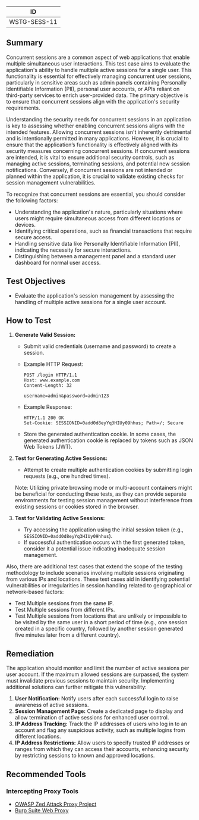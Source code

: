| ID          |
|-------------|
| WSTG-SESS-11|

## Summary

Concurrent sessions are a common aspect of web applications that enable multiple simultaneous user interactions. This test case aims to evaluate the application's ability to handle multiple active sessions for a single user. This functionality is essential for effectively managing concurrent user sessions, particularly in sensitive areas such as admin panels containing Personally Identifiable Information (PII), personal user accounts, or APIs reliant on third-party services to enrich user-provided data. The primary objective is to ensure that concurrent sessions align with the application's security requirements.

Understanding the security needs for concurrent sessions in an application is key to assessing whether enabling concurrent sessions aligns with the intended features. Allowing concurrent sessions isn't inherently detrimental and is intentionally permitted in many applications. However, it is crucial to ensure that the application’s functionality is effectively aligned with its security measures concerning concurrent sessions. If concurrent sessions are intended, it is vital to ensure additional security controls, such as managing active sessions, terminating sessions, and potential new session notifications. Conversely, if concurrent sessions are not intended or planned within the application, it is crucial to validate existing checks for session management vulnerabilities.

To recognize that concurrent sessions are essential, you should consider the following factors:

- Understanding the application's nature, particularly situations where users might require simultaneous access from different locations or devices.
- Identifying critical operations, such as financial transactions that require secure access.
- Handling sensitive data like Personally Identifiable Information (PII), indicating the necessity for secure interactions.
- Distinguishing between a management panel and a standard user dashboard for normal user access.

## Test Objectives

- Evaluate the application's session management by assessing the handling of multiple active sessions for a single user account.

## How to Test

1. **Generate Valid Session:**
   - Submit valid credentials (username and password) to create a session.
   - Example HTTP Request:

     ```http
     POST /login HTTP/1.1
     Host: www.example.com
     Content-Length: 32

     username=admin&password=admin123
     ```

   - Example Response:

     ```http
     HTTP/1.1 200 OK
     Set-Cookie: SESSIONID=0add0d8eyYq3HIUy09hhus; Path=/; Secure
     ```

   - Store the generated authentication cookie. In some cases, the generated authentication cookie is replaced by tokens such as JSON Web Tokens (JWT).

2. **Test for Generating Active Sessions:**
   - Attempt to create multiple authentication cookies by submitting login requests (e.g., one hundred times).

   Note: Utilizing private browsing mode or multi-account containers might be beneficial for conducting these tests, as they can provide separate environments for testing session management without interference from existing sessions or cookies stored in the browser.

3. **Test for Validating Active Sessions:**
   - Try accessing the application using the initial session token (e.g., `SESSIONID=0add0d8eyYq3HIUy09hhus`).
   - If successful authentication occurs with the first generated token, consider it a potential issue indicating inadequate session management.

Also, there are additional test cases that extend the scope of the testing methodology to include scenarios involving multiple sessions originating from various IPs and locations. These test cases aid in identifying potential vulnerabilities or irregularities in session handling related to geographical or network-based factors:

- Test Multiple sessions from the same IP.
- Test Multiple sessions from different IPs.
- Test Multiple sessions from locations that are unlikely or impossible to be visited by the same user in a short period of time (e.g., one session created in a specific country, followed by another session generated five minutes later from a different country).

## Remediation

The application should monitor and limit the number of active sessions per user account. If the maximum allowed sessions are surpassed, the system must invalidate previous sessions to maintain security. Implementing additional solutions can further mitigate this vulnerability:

   1. **User Notification:** Notify users after each successful login to raise awareness of active sessions.
   2. **Session Management Page:** Create a dedicated page to display and allow termination of active sessions for enhanced user control.
   3. **IP Address Tracking:** Track the IP addresses of users who log in to an account and flag any suspicious activity, such as multiple logins from different locations.
   4. **IP Address Restrictions:** Allow users to specify trusted IP addresses or ranges from which they can access their accounts, enhancing security by restricting sessions to known and approved locations.

## Recommended Tools

### Intercepting Proxy Tools

- [OWASP Zed Attack Proxy Project](https://www.zaproxy.org)
- [Burp Suite Web Proxy](https://portswigger.net)

